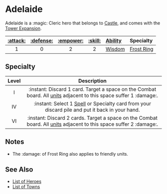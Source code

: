 # Adelaide

Adelaide is a :magic: Cleric hero that belongs to [Castle](../towns/castle.md), and comes with the [Tower Expansion](../content.md).

| [:attack:](../statistics/attack.md) | [:defense:](../statistics/defense.md) | [:empower:](../statistics/power.md) | [:skill:](../statistics/knowledge.md) | [Ability](../abilities/index.md) | Specialty |
| :---: | :---: | :---: | :---: | :--- | :--- |
| 1 | 0 | 2 | 2 | [Wisdom](../abilities/wisdom.md) | [Frost Ring](#specialty) |


## Specialty

| Level | Description |
| :---: | :---: |
| Ⅰ | :instant: Discard 1 card. Target a space on the Combat board. All [units](../units/index.md) adjacent to this space suffer 1 :damage:. |
| Ⅳ | :instant: Select 1 [Spell](../spells/index.md) or Specialty card from your discard pile and put it back in your hand. |
| Ⅵ | :instant: Discard 2 cards. Target a space on the Combat board. All [units](../units/index.md) adjacent to this space suffer 2 :damage:. |


## Notes

- The :damage: of Frost Ring also applies to friendly units.


## See Also

- [List of Heroes](index.md)
- [List of Towns](../towns/index.md)